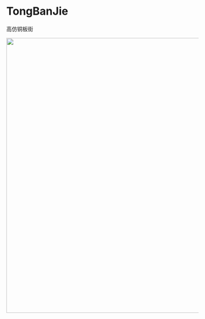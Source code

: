 # TongBanJie
高仿铜板街

<img height="720" src="https://github.com/robotlife/tongbanjie_picture/blob/master/%E4%BD%93%E9%87%8D%E8%AE%BE%E7%BD%AE.png"/>
